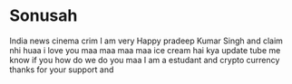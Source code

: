 # Sonusah
India news cinema crim
I am very Happy 
pradeep Kumar Singh and claim nhi huaa 
i love you maa maa maa maa 
ice cream hai kya 
update tube me know if you 
how do we do you maa 
I am a estudant and crypto currency 
thanks for your support and 
